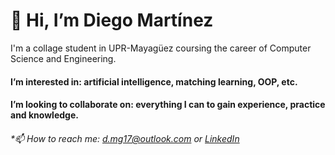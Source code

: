 # 👋 Hi, I’m **Diego Martínez**
I'm a collage student in UPR-Mayagüez coursing the career of Computer Science and Engineering.


#### **I’m interested in:** artificial intelligence, matching learning, OOP, etc.


#### **I’m looking to collaborate on:** everything I can to gain experience, practice and knowledge.


###### *📫 How to reach me: d.mg17@outlook.com or [LinkedIn](https://www.linkedin.com/in/d-mg17)

